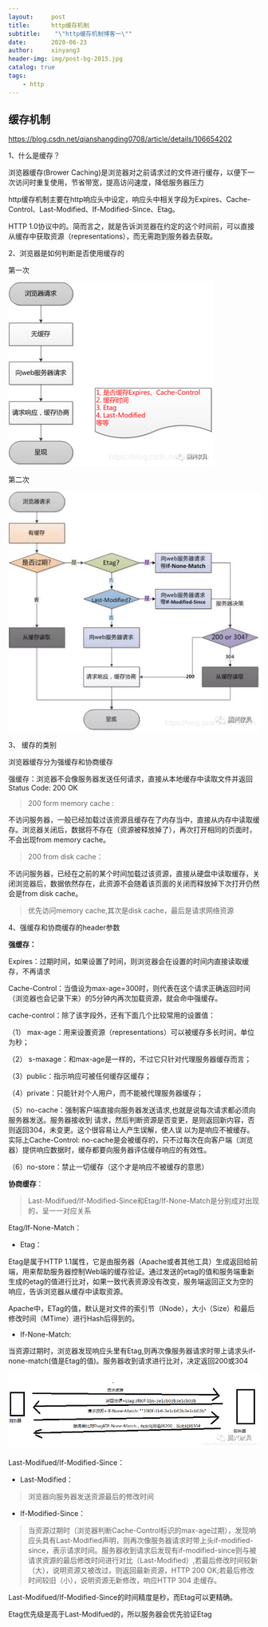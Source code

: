 ```yaml
---
layout:     post
title:      http缓存机制
subtitle:    "\"http缓存机制博客一\""
date:       2020-06-23
author:     xinyang3
header-img: img/post-bg-2015.jpg
catalog: true
tags:
    - http
---
```


## 缓存机制

 https://blog.csdn.net/qianshangding0708/article/details/106654202 

1、什么是缓存？

浏览器缓存(Brower Caching)是浏览器对之前请求过的文件进行缓存，以便下一次访问时重复使用，节省带宽，提高访问速度，降低服务器压力

http缓存机制主要在http响应头中设定，响应头中相关字段为Expires、Cache-Control、Last-Modified、If-Modified-Since、Etag。

HTTP 1.0协议中的。简而言之，就是告诉浏览器在约定的这个时间前，可以直接从缓存中获取资源（representations），而无需跑到服务器去获取。

2、浏览器是如何判断是否使用缓存的 

第一次

![cache2](/img/cache/cache1-1.png)

第二次

![cache2](/img/cache/cache1-2.png)

3、 缓存的类别

浏览器缓存分为强缓存和协商缓存

强缓存：浏览器不会像服务器发送任何请求，直接从本地缓存中读取文件并返回Status Code: 200 OK

> 200 form memory cache :

不访问服务器，一般已经加载过该资源且缓存在了内存当中，直接从内存中读取缓存。浏览器关闭后，数据将不存在（资源被释放掉了），再次打开相同的页面时，不会出现from memory cache。

> 200 from disk cache：

不访问服务器，已经在之前的某个时间加载过该资源，直接从硬盘中读取缓存，关闭浏览器后，数据依然存在，此资源不会随着该页面的关闭而释放掉下次打开仍然会是from disk cache。

> 优先访问memory cache,其次是disk cache，最后是请求网络资源

4、强缓存和协商缓存的header参数 

<strong>强缓存：</strong>

Expires：过期时间，如果设置了时间，则浏览器会在设置的时间内直接读取缓存，不再请求

Cache-Control：当值设为max-age=300时，则代表在这个请求正确返回时间（浏览器也会记录下来）的5分钟内再次加载资源，就会命中强缓存。

cache-control：除了该字段外，还有下面几个比较常用的设置值：

（1） max-age：用来设置资源（representations）可以被缓存多长时间，单位为秒；

（2） s-maxage：和max-age是一样的，不过它只针对代理服务器缓存而言；

（3）public：指示响应可被任何缓存区缓存；

（4）private：只能针对个人用户，而不能被代理服务器缓存；

（5）no-cache：强制客户端直接向服务器发送请求,也就是说每次请求都必须向服务器发送。服务器接收到     请求，然后判断资源是否变更，是则返回新内容，否则返回304，未变更。这个很容易让人产生误解，使人误     以为是响应不被缓存。实际上Cache-Control:     no-cache是会被缓存的，只不过每次在向客户端（浏览器）提供响应数据时，缓存都要向服务器评估缓存响应的有效性。

（6）no-store：禁止一切缓存（这个才是响应不被缓存的意思）

<strong>协商缓存</strong>：

> Last-Modifued/If-Modified-Since和Etag/If-None-Match是分别成对出现的，呈一一对应关系

Etag/If-None-Match：

+ Etag：

Etag是属于HTTP 1.1属性，它是由服务器（Apache或者其他工具）生成返回给前端，用来帮助服务器控制Web端的缓存验证。通过发送的etag的值和服务端重新生成的etag的值进行比对，如果一致代表资源没有改变，服务端返回正文为空的响应，告诉浏览器从缓存中读取资源。

Apache中，ETag的值，默认是对文件的索引节（INode），大小（Size）和最后修改时间（MTime）进行Hash后得到的。

+ If-None-Match:

当资源过期时，浏览器发现响应头里有Etag,则再次像服务器请求时带上请求头if-none-match(值是Etag的值)。服务器收到请求进行比对，决定返回200或304

![cache3](/img/cache/cache1-3.png)

Last-Modifued/If-Modified-Since：

+ Last-Modified：

> 浏览器向服务器发送资源最后的修改时间

+ If-Modified-Since：

> 当资源过期时（浏览器判断Cache-Control标识的max-age过期），发现响应头具有Last-Modified声明，则再次像服务器请求时带上头if-modified-since，表示请求时间。服务器收到请求后发现有if-modified-since则与被请求资源的最后修改时间进行对比（Last-Modified）,若最后修改时间较新（大），说明资源又被改过，则返回最新资源，HTTP 200 OK;若最后修改时间较旧（小），说明资源无新修改，响应HTTP 304 走缓存。

Last-Modifued/If-Modified-Since的时间精度是秒，而Etag可以更精确。

Etag优先级是高于Last-Modifued的，所以服务器会优先验证Etag

